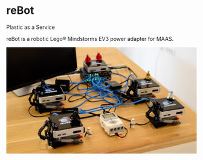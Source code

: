 reBot
=====

Plastic as a Service

reBot is a robotic Lego® Mindstorms EV3 power adapter for MAAS. 

![ScreenShot](https://raw.githubusercontent.com/cloudbase/reBot/master/reBot.png)